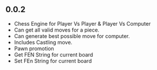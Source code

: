 ## 0.0.2

* Chess Engine for Player Vs Player & Player Vs Computer
* Can get all valid moves for a piece.
* Can generate best possible move for computer.
* Includes Castling move.
* Pawn promotion
* Get FEN String for current board
* Set FEn String for current board